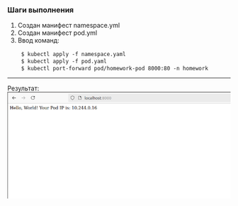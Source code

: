 ### Шаги выполнения
1. Создан манифест namespace.yml
2. Создан манифест pod.yml
3. Ввод команд:
   ```
    $ kubectl apply -f namespace.yaml 
    $ kubectl apply -f pod.yaml
    $ kubectl port-forward pod/homework-pod 8000:80 -n homework
   ```
---------
Результат:
![Nginx](./l1-result.png)
